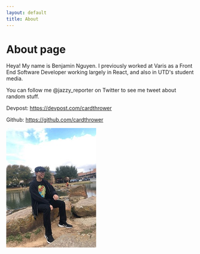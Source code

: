```yaml
---
layout: default
title: About
---
```

# About page

Heya! My name is Benjamin Nguyen. I previously worked at Varis as a Front End Software Developer working largely in React, and also
in UTD's student media.


You can follow me @jazzy_reporter on Twitter to see me tweet about random stuff.

Devpost: https://devpost.com/cardthrower

Github: https://github.com/cardthrower



![profile-picture](/assets/images/profilepicture.jpg)
